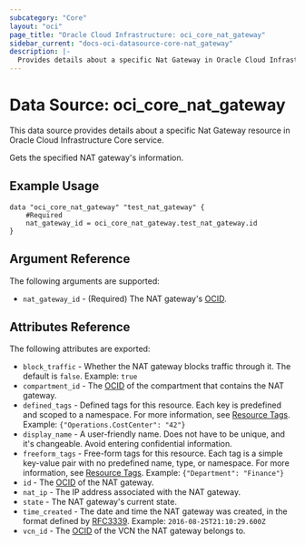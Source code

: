 ```yaml
---
subcategory: "Core"
layout: "oci"
page_title: "Oracle Cloud Infrastructure: oci_core_nat_gateway"
sidebar_current: "docs-oci-datasource-core-nat_gateway"
description: |-
  Provides details about a specific Nat Gateway in Oracle Cloud Infrastructure Core service
---
```


# Data Source: oci_core_nat_gateway
This data source provides details about a specific Nat Gateway resource in Oracle Cloud Infrastructure Core service.

Gets the specified NAT gateway's information.

## Example Usage

```hcl
data "oci_core_nat_gateway" "test_nat_gateway" {
	#Required
	nat_gateway_id = oci_core_nat_gateway.test_nat_gateway.id
}
```

## Argument Reference

The following arguments are supported:

* `nat_gateway_id` - (Required) The NAT gateway's [OCID](https://docs.cloud.oracle.com/iaas/Content/General/Concepts/identifiers.htm).


## Attributes Reference

The following attributes are exported:

* `block_traffic` - Whether the NAT gateway blocks traffic through it. The default is `false`.  Example: `true` 
* `compartment_id` - The [OCID](https://docs.cloud.oracle.com/iaas/Content/General/Concepts/identifiers.htm) of the compartment that contains the NAT gateway. 
* `defined_tags` - Defined tags for this resource. Each key is predefined and scoped to a namespace. For more information, see [Resource Tags](https://docs.cloud.oracle.com/iaas/Content/General/Concepts/resourcetags.htm).  Example: `{"Operations.CostCenter": "42"}` 
* `display_name` - A user-friendly name. Does not have to be unique, and it's changeable. Avoid entering confidential information. 
* `freeform_tags` - Free-form tags for this resource. Each tag is a simple key-value pair with no predefined name, type, or namespace. For more information, see [Resource Tags](https://docs.cloud.oracle.com/iaas/Content/General/Concepts/resourcetags.htm).  Example: `{"Department": "Finance"}` 
* `id` - The [OCID](https://docs.cloud.oracle.com/iaas/Content/General/Concepts/identifiers.htm) of the NAT gateway.
* `nat_ip` - The IP address associated with the NAT gateway. 
* `state` - The NAT gateway's current state.
* `time_created` - The date and time the NAT gateway was created, in the format defined by [RFC3339](https://tools.ietf.org/html/rfc3339).  Example: `2016-08-25T21:10:29.600Z` 
* `vcn_id` - The [OCID](https://docs.cloud.oracle.com/iaas/Content/General/Concepts/identifiers.htm) of the VCN the NAT gateway belongs to. 

